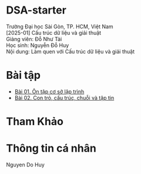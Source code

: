 # DSA-starter
Trường Đại học Sài Gòn, TP. HCM, Việt Nam<br>
[2025-01] Cấu trúc dữ liệu và giải thuật<br>
Giảng viên: Đỗ Như Tài<br>
Học sinh: Nguyễn Đỗ Huy<br>
Nội dung: Làm quen với Cấu trúc dữ liệu và giải thuật

# Bài tập
- [Bài 01. Ôn tập cơ sở lập trình](01_On_tap/)
- [Bài 02. Con trỏ, cấu trúc, chuỗi và tập tin](02_Con_tro_Cau_truc_Chuoi_va_Tap_tin/)

# Tham Khảo

# Thông tin cá nhân
Nguyen Do Huy
